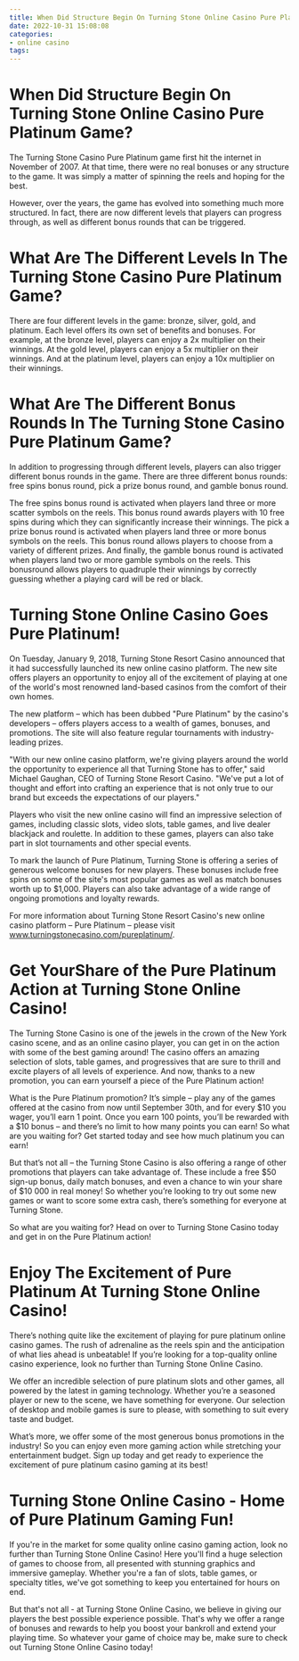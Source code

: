 ```yaml
---
title: When Did Structure Begin On Turning Stone Online Casino Pure Platinum Game
date: 2022-10-31 15:08:08
categories:
- online casino
tags:
---
```



#  When Did Structure Begin On Turning Stone Online Casino Pure Platinum Game?

The Turning Stone Casino Pure Platinum game first hit the internet in November of 2007. At that time, there were no real bonuses or any structure to the game. It was simply a matter of spinning the reels and hoping for the best.

However, over the years, the game has evolved into something much more structured. In fact, there are now different levels that players can progress through, as well as different bonus rounds that can be triggered.

# What Are The Different Levels In The Turning Stone Casino Pure Platinum Game?

There are four different levels in the game: bronze, silver, gold, and platinum. Each level offers its own set of benefits and bonuses. For example, at the bronze level, players can enjoy a 2x multiplier on their winnings. At the gold level, players can enjoy a 5x multiplier on their winnings. And at the platinum level, players can enjoy a 10x multiplier on their winnings.

# What Are The Different Bonus Rounds In The Turning Stone Casino Pure Platinum Game?

In addition to progressing through different levels, players can also trigger different bonus rounds in the game. There are three different bonus rounds: free spins bonus round, pick a prize bonus round, and gamble bonus round.

The free spins bonus round is activated when players land three or more scatter symbols on the reels. This bonus round awards players with 10 free spins during which they can significantly increase their winnings. The pick a prize bonus round is activated when players land three or more bonus symbols on the reels. This bonus round allows players to choose from a variety of different prizes. And finally, the gamble bonus round is activated when players land two or more gamble symbols on the reels. This bonusround allows players to quadruple their winnings by correctly guessing whether a playing card will be red or black.

#  Turning Stone Online Casino Goes Pure Platinum!

On Tuesday, January 9, 2018, Turning Stone Resort Casino announced that it had successfully launched its new online casino platform. The new site offers players an opportunity to enjoy all of the excitement of playing at one of the world's most renowned land-based casinos from the comfort of their own homes.

The new platform – which has been dubbed "Pure Platinum" by the casino's developers – offers players access to a wealth of games, bonuses, and promotions. The site will also feature regular tournaments with industry-leading prizes.

"With our new online casino platform, we're giving players around the world the opportunity to experience all that Turning Stone has to offer," said Michael Gaughan, CEO of Turning Stone Resort Casino. "We've put a lot of thought and effort into crafting an experience that is not only true to our brand but exceeds the expectations of our players."

Players who visit the new online casino will find an impressive selection of games, including classic slots, video slots, table games, and live dealer blackjack and roulette. In addition to these games, players can also take part in slot tournaments and other special events.

To mark the launch of Pure Platinum, Turning Stone is offering a series of generous welcome bonuses for new players. These bonuses include free spins on some of the site's most popular games as well as match bonuses worth up to $1,000. Players can also take advantage of a wide range of ongoing promotions and loyalty rewards.

For more information about Turning Stone Resort Casino's new online casino platform – Pure Platinum – please visit www.turningstonecasino.com/pureplatinum/.

#  Get YourShare of the Pure Platinum Action at Turning Stone Online Casino!

The Turning Stone Casino is one of the jewels in the crown of the New York casino scene, and as an online casino player, you can get in on the action with some of the best gaming around! The casino offers an amazing selection of slots, table games, and progressives that are sure to thrill and excite players of all levels of experience. And now, thanks to a new promotion, you can earn yourself a piece of the Pure Platinum action!

What is the Pure Platinum promotion? It’s simple – play any of the games offered at the casino from now until September 30th, and for every $10 you wager, you’ll earn 1 point. Once you earn 100 points, you’ll be rewarded with a $10 bonus – and there’s no limit to how many points you can earn! So what are you waiting for? Get started today and see how much platinum you can earn!

But that’s not all – the Turning Stone Casino is also offering a range of other promotions that players can take advantage of. These include a free $50 sign-up bonus, daily match bonuses, and even a chance to win your share of $10 000 in real money! So whether you’re looking to try out some new games or want to score some extra cash, there’s something for everyone at Turning Stone.

So what are you waiting for? Head on over to Turning Stone Casino today and get in on the Pure Platinum action!

#  Enjoy The Excitement of Pure Platinum At Turning Stone Online Casino!

There’s nothing quite like the excitement of playing for pure platinum online casino games. The rush of adrenaline as the reels spin and the anticipation of what lies ahead is unbeatable! If you’re looking for a top-quality online casino experience, look no further than Turning Stone Online Casino.

We offer an incredible selection of pure platinum slots and other games, all powered by the latest in gaming technology. Whether you’re a seasoned player or new to the scene, we have something for everyone. Our selection of desktop and mobile games is sure to please, with something to suit every taste and budget.

What’s more, we offer some of the most generous bonus promotions in the industry! So you can enjoy even more gaming action while stretching your entertainment budget. Sign up today and get ready to experience the excitement of pure platinum casino gaming at its best!

#  Turning Stone Online Casino - Home of Pure Platinum Gaming Fun!

If you're in the market for some quality online casino gaming action, look no further than Turning Stone Online Casino! Here you'll find a huge selection of games to choose from, all presented with stunning graphics and immersive gameplay. Whether you're a fan of slots, table games, or specialty titles, we've got something to keep you entertained for hours on end.

But that's not all - at Turning Stone Online Casino, we believe in giving our players the best possible experience possible. That's why we offer a range of bonuses and rewards to help you boost your bankroll and extend your playing time. So whatever your game of choice may be, make sure to check out Turning Stone Online Casino today!